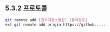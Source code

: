 ## 5.3.2 프로토콜

```sh
git remote add [원격저장소별칭] [폴더경로]
ex) git remote add origin https://github.....
```


<!-- fetch는 clone을 새로운 브랜치로 받는다?? -->
<!-- fetch, merge랑 pull과의 차이?? -->